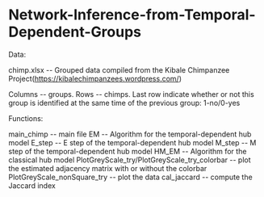 # Network-Inference-from-Temporal-Dependent-Groups
Data:

chimp.xlsx -- Grouped data compiled from the Kibale Chimpanzee Project(https://kibalechimpanzees.wordpress.com/)

Columns    -- groups.
Rows       -- chimps. Last row indicate whether or not this group is identified at the same time of the previous group: 1-no/0-yes

Functions:

main_chimp -- main file
EM         -- Algorithm for the temporal-dependent hub model
E_step     -- E step of the temporal-dependent hub model
M_step     -- M step of the temporal-dependent hub model
HM_EM      -- Algorithm for the classical hub model
PlotGreyScale_try/PlotGreyScale_try_colorbar -- plot the estimated adjacency matrix with or without the colorbar
PlotGreyScale_nonSquare_try -- plot the data
cal_jaccard -- compute the Jaccard index
